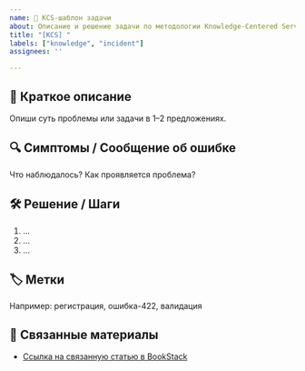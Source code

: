 ```yaml
---
name: 📘 KCS-шаблон задачи
about: Описание и решение задачи по методологии Knowledge-Centered Service
title: "[KCS] "
labels: ["knowledge", "incident"]
assignees: ''

---
```


## 🧠 Краткое описание
Опиши суть проблемы или задачи в 1–2 предложениях.

## 🔍 Симптомы / Сообщение об ошибке
Что наблюдалось? Как проявляется проблема?

## 🛠 Решение / Шаги
1. ...
2. ...
3. ...

## 🏷 Метки
Например: регистрация, ошибка-422, валидация

## 🔗 Связанные материалы
- [Ссылка на связанную статью в BookStack]()

